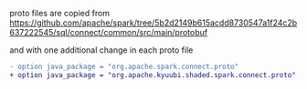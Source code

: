 proto files are copied from
https://github.com/apache/spark/tree/5b2d2149b615acdd8730547a1f24c2b637222545/sql/connect/common/src/main/protobuf

and with one additional change in each proto file
```patch
- option java_package = "org.apache.spark.connect.proto"
+ option java_package = "org.apache.kyuubi.shaded.spark.connect.proto"
```
